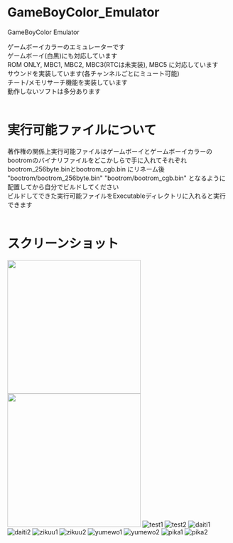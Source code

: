 # GameBoyColor_Emulator
GameBoyColor Emulator
  
ゲームボーイカラーのエミュレーターです  
ゲームボーイ(白黒)にも対応しています  
ROM ONLY, MBC1, MBC2, MBC3(RTCは未実装), MBC5 に対応しています  
サウンドを実装しています(各チャンネルごとにミュート可能)  
チート/メモリサーチ機能を実装しています  
動作しないソフトは多分あります  
<br>
# 実行可能ファイルについて
著作権の関係上実行可能ファイルはゲームボーイとゲームボーイカラーのbootromのバイナリファイルをどこかしらで手に入れてそれぞれbootrom_256byte.binとbootrom_cgb.bin にリネーム後  
"bootrom/bootrom_256byte.bin" "bootrom/bootrom_cgb.bin" となるように配置してから自分でビルドしてください  
ビルドしてできた実行可能ファイルをExecutableディレクトリに入れると実行できます  
<br>
# スクリーンショット
<img src="https://user-images.githubusercontent.com/81889210/178156480-d6f30239-f787-4ba3-8aa4-e5cdcfea23d6.png" width="300"><img src="https://user-images.githubusercontent.com/81889210/178156481-ef94df31-b6ac-452f-ae7d-33df47938f38.png" width="300">
![test1](https://user-images.githubusercontent.com/81889210/178156480-d6f30239-f787-4ba3-8aa4-e5cdcfea23d6.png)
![test2](https://user-images.githubusercontent.com/81889210/178156481-ef94df31-b6ac-452f-ae7d-33df47938f38.png)
![daiti1](https://user-images.githubusercontent.com/81889210/178156486-c61fa0d8-0afa-4e56-81b7-b8d3d5d6c4de.png)
![daiti2](https://user-images.githubusercontent.com/81889210/178156487-299a6dd2-397d-4e52-ab76-1a59ff133f22.png)
![zikuu1](https://user-images.githubusercontent.com/81889210/178156494-0429cc27-f878-48af-ab81-aad75df03c54.png)
![zikuu2](https://user-images.githubusercontent.com/81889210/178156495-461c2a35-e4af-435a-bb9e-7867d8c3b677.png)
![yumewo1](https://user-images.githubusercontent.com/81889210/178156490-c474180f-baec-41b9-a9d1-fb8449f43716.png)
![yumewo2](https://user-images.githubusercontent.com/81889210/178156493-6f926327-d7d6-4bc4-85ee-3e66ab1ce658.png)
![pika1](https://user-images.githubusercontent.com/81889210/178156488-99adf2c5-1ab4-4353-ab31-19541a43e759.png)
![pika2](https://user-images.githubusercontent.com/81889210/178156489-a2cecc58-5ca7-4a0c-9584-af7baeacb62a.png)
